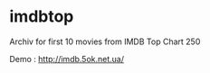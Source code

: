 imdbtop
=======

Archiv for first 10 movies from IMDB Top Chart 250

Demo : http://imdb.5ok.net.ua/
